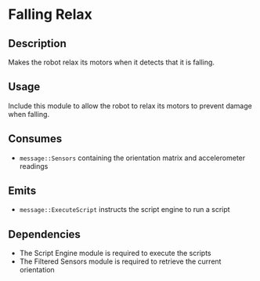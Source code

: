 # Falling Relax

## Description

Makes the robot relax its motors when it detects that it is falling.

## Usage

Include this module to allow the robot to relax its motors to prevent damage when falling.

## Consumes

- `message::Sensors` containing the orientation matrix and accelerometer readings

## Emits

- `message::ExecuteScript` instructs the script engine to run a script

## Dependencies

- The Script Engine module is required to execute the scripts
- The Filtered Sensors module is required to retrieve the current orientation
